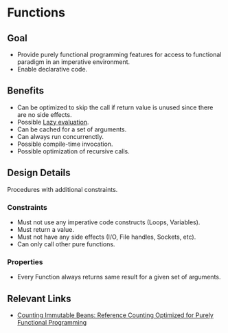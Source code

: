 # Functions

## Goal
- Provide purely functional programming features for access to functional paradigm in an 
imperative environment.
- Enable declarative code.

## Benefits
- Can be optimized to skip the call if return value is unused since there are no side effects.
- Possible [Lazy evaluation](LazyEvaluation.md).
- Can be cached for a set of arguments.
- Can always run concurrenctly.
- Possible compile-time invocation.
- Possible optimization of recursive calls.

## Design Details
Procedures with additional constraints.

### Constraints
- Must not use any imperative code constructs (Loops, Variables).
- Must return a value.
- Must not have any side effects (I/O, File handles, Sockets, etc).
- Can only call other pure functions.

### Properties
- Every Function always returns same result for a given set of arguments.

## Relevant Links
- [Counting Immutable Beans: Reference Counting Optimized for Purely Functional Programming](https://arxiv.org/abs/1908.05647)